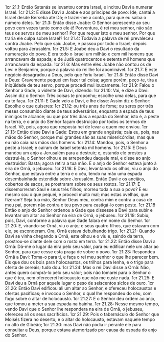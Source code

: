 1cr 21.1: Então Satanás se levantou contra Israel, e incitou Davi a numerar Israel.
1cr 21.2: E disse Davi a Joabe e aos príncipes de povo: Ide, cantai a Israel desde Berseba até Dã; e trazei-me a conta, para que eu saiba o número deles.
1cr 21.3: Então disse Joabe: O Senhor acrescente ao seu povo cem vezes tanto como ele é! Porventura, é rei meu senhor, não são teus os servos de meu senhor? Por que requer isto e meu senhor. Por que traria ele culpa sobre Israel?
1cr 21.4: Todavia a palavra de rei prevaleceu contra Joabe. Pelo que saiu Joabe, e passou por todo o Israel; depois voltou para Jerusalém.
1cr 21.5: E Joabe deu a Davi o resultado da numeração do povo. E era todo o Israel um milhão e cem mil homens que arrancavam da espada; e de Judá quatrocentos e setenta mil homens que arrancavam da espada.
1cr 21.6: Mas entre eles Joabe não contou os de Levi e Benjamim, porque a palavra do rei lhe foi abominável.
1cr 21.7: E este negócio desagradou a Deus, pelo que feriu Israel.
1cr 21.8: Então disse Davi a Deus: Gravemente pequei em fazer tal coisa; agora porém, peço-te, tira a iniqüidade de teu servo, porque procedi mui loucamente.
1cr 21.9: Falou o Senhor a Gade, o vidente de Davi, dizendo:
1cr 21.10: Vai, e dize a Davi: Assim diz o Senhor: Três coisas te proponho; escolhe uma delas, para que eu te faça.
1cr 21.11: E Gade veio a Davi, e lhe disse: Assim diz o Senhor: Escolhe o que quiseres:
1cr 21.12: ou três anos de fome; ou seres por três meses consumido diante de teus adversários, enquanto a espada de teus inimigos te alcance; ou que por três dias a espada do Senhor, isto é, a peste na terra, e o anjo do Senhor façam destruição por todos os termos de Israel. Vê, pois, agora que resposta hei de levar a quem me enviou.
1cr 21.13: Então disse Davi a Gade: Estou em grande angústia; caia eu, pois, nas mãos do Senhor, porque mui grandes são as suas misericórdias; mas que eu não caia nas mãos dos homens.
1cr 21.14: Mandou, pois, o Senhor a peste a Israel; e caíram de Israel setenta mil homens.
1cr 21.15: E Deus mandou um anjo a Jerusalém para a destruir; e, estando ele prestes a destrui-la, o Senhor olhou e se arrependeu daquele mal, e disse ao anjo destruidor: Basta; agora retira a tua mão. E o anjo do Senhor estava junto à eira de Ornã, o jebuseu.
1cr 21.16: E Davi, levantando os olhos, viu o anjo do Senhor, que estava entre a terra e o céu, tendo na mão uma espada desembainhada estendida sobre Jerusalém. Então Davi e os anciãos, cobertos de sacos, se prostraram sobre os seus rostos.
1cr 21.17: E dissemorreram Saul e seus três filhos; morreu toda a sua o povo? E eu mesmo sou o que pequei, e procedi muito mal; mas estas ovelhas, que fizeram? Seja tua mão, Senhor Deus meu, contra mim e contra a casa de meu pai, porem não contra o teu povo para castigá-lo com peste.
1cr 21.18: Então o anjo do Senhor ordenou a Gade que dissesse a Davi para subir e levantar um altar ao Senhor na eira de Ornã, o jebuseu.
1cr 21.19: Subiu, pois, Davi, conforme a palavra que Gade falara em nome do Senhor.
1cr 21.20: E, virando-se Ornã, viu o anjo; e seus quatro filhos, que estavam com ele, se esconderam. Ora, Ornã estava debulhando trigo.
1cr 21.21: Quando Davi se vinha chegando a Ornã, este olhou e o viu e, saindo da terra, prostrou-se diante dele com o rosto em terra.
1cr 21.22: Então disse Davi a Ornã: Dá-me o lugar da eira pelo seu valor, para eu edificar nele um altar ao Senhor, para que cesse esta praga de sobre o povo.
1cr 21.23: Respondeu Ornã a Davi: Toma-o para ti, e faça o rei meu senhor o que lhe parecer bem. Eis que dou os bois para holocaustos, os trilhos para lenha, e o trigo para oferta de cereais; tudo dou.
1cr 21.24: Mas o rei Davi disse a Ornã: Não, antes quero comprá-lo pelo seu valor; pois não tomarei para o Senhor o que é teu, nem oferecerei holocausto que não me custe nada.
1cr 21.25: E Davi deu a Ornã por aquele lugar o peso de seiscentos siclos de ouro.
1cr 21.26: Então Davi edificou ali um altar ao Senhor, e ofereceu holocaustos e ofertas pacíficas; e invocou o Senhor, o qual lhe respondeu do céu, com fogo sobre o altar de holocausto.
1cr 21.27: E o Senhor deu ordem ao anjo, que tomou a meter a sua espada na bainha.
1cr 21.28: Nesse mesmo tempo, vendo Davi que o Senhor lhe respondera na eira de Ornã, o jebuseu, ofereceu ali os seus sacrifícios.
1cr 21.29: Pois o tabernáculo do Senhor que Moisés fizera no deserto, e o altar do holocausto, estavam naquele tempo no alto de Gibeão;
1cr 21.30: mas Davi não podia ir perante ele para consultar a Deus, porque estava atemorizado por causa da espada do anjo do Senhor.
